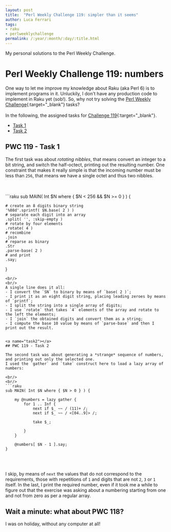 ```yaml
---
layout: post
title:  "Perl Weekly Challenge 119: simpler than it seems"
author: Luca Ferrari
tags:
- raku
- perlweeklychallenge
permalink: /:year/:month/:day/:title.html
---
```

My personal solutions to the Perl Weekly Challenge.

# Perl Weekly Challenge 119: numbers

One way to let me improve my knowledge about Raku (aka Perl 6) is to implement programs in it.
Unluckily, I don't have any production code to implement in Raku yet (sob!).
So, why not try solving the [Perl Weekly Challenge](https://perlweeklychallenge.org/){:target="_blank"} tasks?
<br/>
<br/>
In the following, the assigned tasks for [Challenge 119](https://perlweeklychallenge.org/blog/perl-weekly-challenge-119/){:target="_blank"}.
<br/>
- [Task 1](#task1)
- [Task 2](#task2)



<a name="task1"></a>
## PWC 119 - Task 1

The first task was about *rotating nibbles*, that means convert an integer to a bit string, and switch the half-octect, printing out the resulting number. One constraint that makes it really simple is that the incoming number must be less than `256`, that means we have a single octet and thus two nibbles.

<br/>
<br/>
```raku
sub MAIN( Int $N where { $N < 256 && $N >= 0 } ) {

    # create an 8 digits binary string
    '%08d'.sprintf( $N.base( 2 ) )
    # separate each digit into an array
    .split( '', :skip-empty )
    # rotate by four elements
    .rotate( 4 )
    # recombine
    .join
    # reparse as binary
    .Str
    .parse-base( 2 )
    # and print
    .say;

}

```
<br/>
<br/>
A single line does it all:
- I convert the `SN` to binary by means of `base( 2 )`;
- I print it as an eight digit string, placing leading zeroes by means of `printf`;
- I split the string into a single array of digits;
- I use `rotate` that takes `4` elements of the array and rotate to the left the elements;
- I `join` the obtained digits and convert them as a string;
- I compute the base 10 value by means of `parse-base` and then I print out the result.


<a name="task2"></a>
## PWC 119 - Task 2

The second task was about generating a *strange* sequence of numbers, and printing out only the selected one.
I used the `gather` and `take` construct here to load a lazy array of numbers:

<br/>
<br/>
```raku
sub MAIN( Int $N where { $N > 0 } ) {

    my @numbers = lazy gather {
        for 1 .. Inf {
            next if $_ ~~ / (11)+ /;
            next if $_ ~~ / <[04..9]> /;

            take $_;

        }
    }

    @numbers[ $N - 1 ].say;
}

```
<br/>
<br/>

I skip, by means of `next` the values that do not correspond to the requirements, those with repetitions of `1` and digits that are not `2`, `3` or `1` itself.
In the last, I print the required number, even if it took me a while to figure out that the exercise was asking about a numbering starting from one and not from zero as per a regular array.

## Wait a minute: what about PWC 118?

I was on holiday, without any computer at all!
